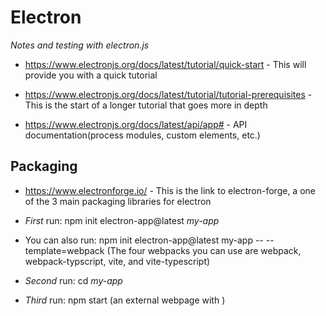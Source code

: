 # Electron
*Notes and testing with electron.js*

- https://www.electronjs.org/docs/latest/tutorial/quick-start - This will provide you with a quick tutorial

- https://www.electronjs.org/docs/latest/tutorial/tutorial-prerequisites - This is the start of a longer tutorial that goes more in depth

- https://www.electronjs.org/docs/latest/api/app# - API documentation(process modules, custom elements, etc.)

## Packaging
- https://www.electronforge.io/ - This is the link to electron-forge, a one of the 3 main packaging libraries for electron

- *First* run: npm init electron-app@latest *my-app* 
[^1]: (replace *my-app* with the name of your app)

- You can also run: npm init electron-app@latest my-app -- --template=webpack (The four webpacks you can use are webpack, webpack-typscript, vite, and vite-typescript)

- *Second* run: cd *my-app* 

- *Third* run: npm start (an external webpage with )